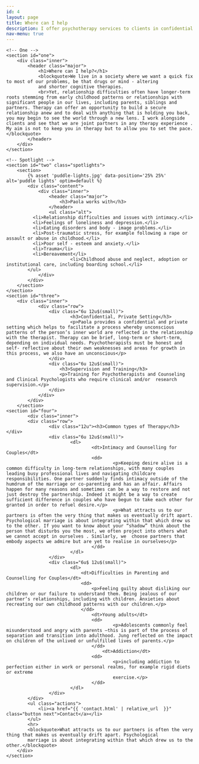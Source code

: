 ```yaml
---
id: 4
layout: page
title: Where can I help
description: I offer psychotherapy services to clients in confidential and private settings as well as reflective practice groups for clinical and management teams in nhs, charity and business settings.
nav-menu: true
---
```


<!-- Main -->

<div id="main" class="alt">

    <!-- One -->
    <section id="one">
    	<div class="inner">
    		<header class="major">
    			<h1>Where can I help?</h1>
    			<blockquote>We live in a society where we want a quick fix to most of our problems, be that drugs or mind - altering
    			and shorter cognitive therapies.
    			<br>Yet, relationship difficulties often have longer-term roots stemming from early childhood patterns or relationships with significant people in our lives, including parents, siblings and partners. Therapy can offer an opportunity to build a secure relationship anew and to deal with anything that is holding you back, you may begin to see the world through a new lens. I work alongside clients and see that we are joint partners in any therapy experience . My aim is not to keep you in therapy but to allow you to set the pace.</blockquote>
    		</header>
    	</div>
    </section>

    <!-- Spotlight -->
    <section id="two" class="spotlights">
    	<section>
    		{% asset 'puddle-lights.jpg' data-position='25% 25%' alt='puddle lights' optim=default %}
    		<div class="content">
    			<div class="inner">
    				<header class="major">
    					<h3>Paola works with</h3>
    				</header>
    				<ul class="alt">
              <li>Relationship difficulties and issues with intimacy.</li>
              <li>Feelings of loneliness and depression.</li>
              <li>Eating disorders and body - image problems.</li>
              <li>Post-traumatic stress, for example following a rape or assault or abuse in childhood.</li>
              <li>Poor self - esteem and anxiety.</li>
              <li>Trauma</li>
              <li>Bereavement</li>
    						<li>Childhood abuse and neglect, adoption or institutional care, including boarding school.</li>
          	</ul>
    			</div>
    		</div>
    	</section>
    </section>
    <section id="three">
    	<div class="inner">
    			<div class="row">
    				<div class="6u 12u$(small)">
    						<h3>Confidential, Private Setting</h3>
    						<p>Paola provides a confidential and private setting which helps to facilitate a process whereby unconscious patterns of the person’s inner world are reflected in the relationship with the therapist. Therapy can be brief, long-term or short-term, depending on individual needs. Psychotherapists must be honest and self- reflective about their own weaknesses and areas for growth in this process, we also have an unconscious</p>
    				</div>
    				<div class="6u 12u$(small)">
    					<h3>Supervision and Training</h3>
    					<p>Training for Psychotherapists and Counseling and Clinical Psychologists who require clinical and/or  research supervision.</p>
    				</div>
    			</div>
    		</div>
    	</section>
    <section id="four">
    		<div class="inner">
    		<div class="row">
    				<div class="12u"><h3>Common types of Therapy</h3></div>
    				<div class="6u 12u$(small)">
    						<dl>
    								<dt>Intimacy and Counselling for Couples</dt>
    								<dd>
    										<p>Keeping desire alive is a common difficulty in long-term relationships, with many couples leading busy professional lives and navigating childcare responsibilities. One partner suddenly finds intimacy outside of the humdrum of the marriage or co-parenting and has an affair. Affairs happen for many reasons and sometimes can be a way to restore and not just destroy the partnership. Indeed it might be a way to create sufficient difference in couples who have begun to take each other for granted in order to refuel desire.</p>
    										<p>What attracts us to our partners is often the very thing that makes us eventually drift apart. Psychological marriage is about integrating within that which drew us to the other. If you want to know about your “shadow” think about the person that disturbs you the most, we often project into others what we cannot accept in ourselves . Similarly, we  choose partners that embody aspects we admire but are yet to realise in ourselves</p>
    								</dd>
    						</dl>
    				</div>
    				<div class="6u$ 12u$(small)">
    						<dl>
    							<dt>Difficulties in Parenting and Counselling for Couples</dt>
    							<dd>
    								<p>Feeling guilty about disliking our children or our failure to understand them. Being jealous of our partner’s relationships, including with children. Anxieties about recreating our own childhood patterns with our children.</p>
    							</dd>
    								<dt>Young adults</dt>
    								<dd>
    										<p>Adolescents commonly feel misunderstood and angry with parents –this is part of the process of separation and transition into adulthood. Jung reflected on the impact on children of the unlived or unfulfilled lives of parents.</p>
    								</dd>
    									<dt>Addiction</dt>
    								<dd>
    										<p>including addiction to perfection either in work or personal realms, for example rigid diets or extreme
    										exercise.</p>
    								</dd>
    						</dl>
    				</div>
    		</div>
    		<ul class="actions">
    			<li><a href="{{ 'contact.html' | relative_url  }}" class="button next">Contact</a></li>
    		</ul>
    		<hr>
    		<blockquote>What attracts us to our partners is often the very thing that makes us eventually drift apart. Psychological
    		marriage is about integrating within that which drew us to the other.</blockquote>
    	</div>
    </section>

</div>
